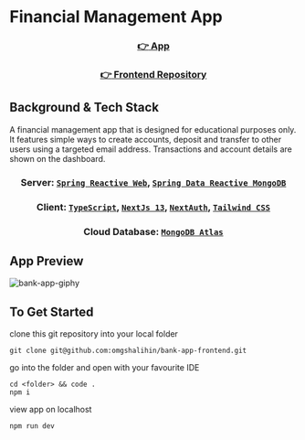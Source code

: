 # Financial Management App
<div align="center">

  ### <a href="https://clinquant-longma-34fa83.netlify.app/">:point_right: App</a>

  ### <a href="https://github.com/omgshalihin/bank-app-frontend">:point_right: Frontend Repository</a>
  
</div>

## Background & Tech Stack
A financial management app that is designed for educational purposes only. It features simple ways to create accounts, deposit and transfer to other users using a targeted email address. Transactions and account details are shown on the dashboard.

<div align="center">

  ### <p>Server: <a href="https://docs.spring.io/spring-framework/docs/current/reference/html/web-reactive.html">`Spring Reactive Web`</a>, <a href="https://docs.spring.io/spring-data/mongodb/docs/current/reference/html/">`Spring Data Reactive MongoDB`</a></p>
  ### <p>Client: <a href="https://www.typescriptlang.org/">`TypeScript`</a>, <a href="https://nextjs.org/blog/next-13">`NextJs 13`</a>, <a href="https://next-auth.js.org/">`NextAuth`</a>, <a href="https://tailwindcss.com/">`Tailwind CSS`</a></p>
  ### <p>Cloud Database: <a href="https://www.mongodb.com/atlas/database">`MongoDB Atlas`</a></p>
 
</div>

## App Preview
![bank-app-giphy](https://user-images.githubusercontent.com/52775977/222988594-f42c9eb1-fedd-464b-bc30-91dc6c9a0449.gif)

## To Get Started
clone this git repository into your local folder
```
git clone git@github.com:omgshalihin/bank-app-frontend.git
```
go into the folder and open with your favourite IDE
```
cd <folder> && code .
npm i
```
view app on localhost
```
npm run dev
```

